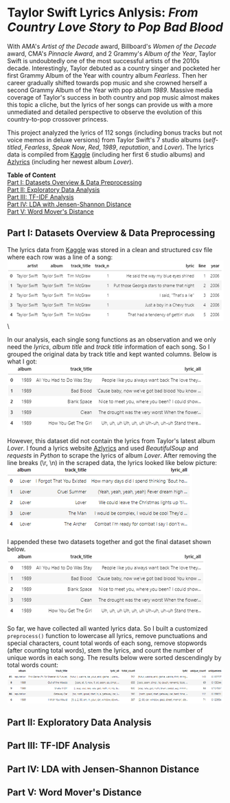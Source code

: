 # Taylor Swift Lyrics Anlysis: *From Country Love Story to Pop Bad Blood*

With AMA's *Artist of the Decade* award, Billboard's *Women of the Decade* award, CMA's *Pinnacle Award*, and 2 Grammy's *Album of the Year*, Taylor Swift is undoubtedly one of the most successful artists of the 2010s decade. Interestingly, Taylor debuted as a country singer and pocketed her first Grammy Album of the Year with country album *Fearless*. Then her career gradually shifted towards pop music and she crowned herself a second Grammy Album of the Year with pop ablum *1989*. Massive media coverage of Taylor's success in both country and pop music almost makes this topic a cliche, but the lyrics of her songs can provide us with a more unmediated and detailed perspective to observe the evolution of this country-to-pop crossover princess.

This project analyzed the lyrics of 112 songs (including bonus tracks but not voice memos in deluxe versions) from Taylor Swift's 7 studio albums (*self-titled*, *Fearless*, *Speak Now*, *Red*, *1989*, *reputation*, and *Lover*). The lyrics data is compiled from [Kaggle](https://www.kaggle.com/PromptCloudHQ/taylor-swift-song-lyrics-from-all-the-albums) (including her first 6 studio albums) and [Azlyrics](https://www.azlyrics.com/) (including her newest album *Lover*).

**Table of Content**\
[Part I: Datasets Overview & Data Preprocessing](#Part-T-Datasets-Overview--Data-Preprocessing)\
[Part II: Exploratory Data Analysis](#Part-II-Exploratory-Data-Analysis)\
[Part III: TF-IDF Analysis](#Part-III-TF-IDF-Analysis)\
[Part IV: LDA with Jensen-Shannon Distance](#Part-IV-LDA-with-Jensen-Shannon-Distance)\
[Part V: Word Mover's Distance](#Part-V-Word-Movers-Distance)

## Part I: Datasets Overview & Data Preprocessing
The lyrics data from [Kaggle](https://www.kaggle.com/PromptCloudHQ/taylor-swift-song-lyrics-from-all-the-albums) was stored in a clean and structured csv file where each row was a line of a song:\
![Original_kaggle_file_head](/images/original_kaggle_file_head.png)\

In our analysis, each single song functions as an observation and we only need the *lyrics*, *album title* and *track title* information of each song. So I grouped the original data by track title and kept wanted columns. Below is what I got:\
![Grouped_kaggle_file_head](/images/grouped_kaggle_file_head.png)

However, this dataset did not contain the lyrics from Taylor's latest album *Lover*. I found a lyrics website [Azlyrics](https://www.azlyrics.com/) and used *BeautifulSoup* and *requests* in *Python* to scrape the lyrics of album *Lover*. After removing the line breaks (\r, \n) in the scraped data, the lyrics looked like below picture:\
![Cleaned_azlyrics_file_head](/images/cleaned_azlyrics_file_head.png)

I appended these two datasets together and got the final dataset shown below.\
![Original_final_file_head](/images/grouped_kaggle_file_head.png)

So far, we have collected all wanted lyrics data. So I built a customized `preprocess()` function to lowercase all lyrics, remove punctuations and special characters, count total words of each song, remove stopwords (after counting total words), stem the lyrics, and count the number of unique words in each song. The results below were sorted descendingly by total words count:\
![Preprocessed_final_file_head_sorted](/images/preprocessed_final_file_head_sorted.png)

## Part II: Exploratory Data Analysis
## Part III: TF-IDF Analysis
## Part IV: LDA with Jensen-Shannon Distance
## Part V: Word Mover's Distance
